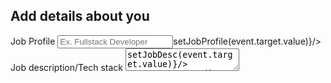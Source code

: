  <form onSubmit={onSubmit}>
             <div>
                <h2>Add details about you</h2>
             </div>
             <div className="mt-7 my-3">
                <label className="font-bold">Job Profile</label>
                <Input placeholder="Ex. Fullstack Developer" required onchange={(event)=>setJobProfile(event.target.value)}/>
             </div>
             <div className=" my-3">
                <label className="font-bold">Job description/Tech stack</label>
                <Textarea placeholder="Ex. Node.js , Next.js" required onchange={(event)=>setJobDesc(event.target.value)}/>
             </div>
             <div className=" my-3">
                <label className="font-bold">Year of Experience</label>
                <Input placeholder="Ex. 5" type='number' max="50" required onchange={(event)=>setJobExperience(event.target.value)}/>
             </div>
              <div className="flex gap-5 justify-end">
                <Button type='submit'>Start Interview</Button>
                <Button type='button' variant="ghost" onClick={() => setOpenDialog(false)}>
                  Cancel
                </Button>
              </div>
              </form>